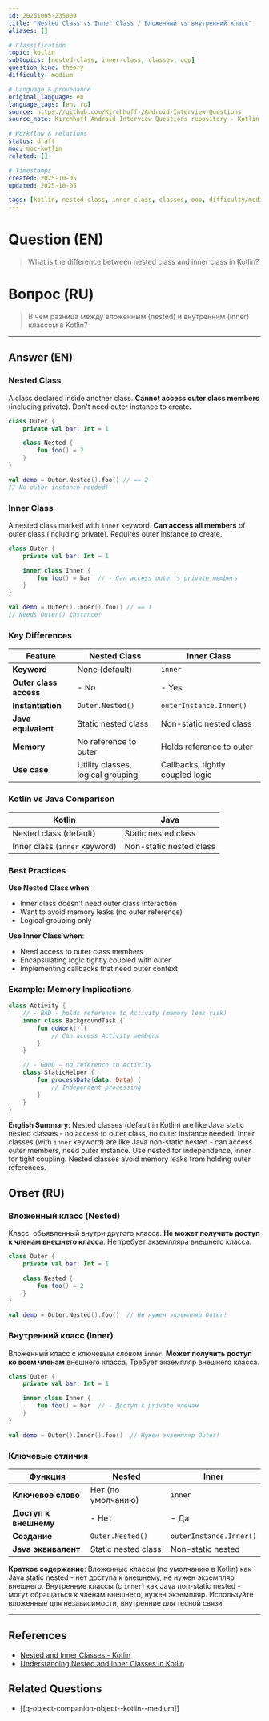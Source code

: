 ```yaml
---
id: 20251005-235009
title: "Nested Class vs Inner Class / Вложенный vs внутренний класс"
aliases: []

# Classification
topic: kotlin
subtopics: [nested-class, inner-class, classes, oop]
question_kind: theory
difficulty: medium

# Language & provenance
original_language: en
language_tags: [en, ru]
source: https://github.com/Kirchhoff-/Android-Interview-Questions
source_note: Kirchhoff Android Interview Questions repository - Kotlin Batch 2

# Workflow & relations
status: draft
moc: moc-kotlin
related: []

# Timestamps
created: 2025-10-05
updated: 2025-10-05

tags: [kotlin, nested-class, inner-class, classes, oop, difficulty/medium]
---
```

# Question (EN)
> What is the difference between nested class and inner class in Kotlin?
# Вопрос (RU)
> В чем разница между вложенным (nested) и внутренним (inner) классом в Kotlin?

---

## Answer (EN)

### Nested Class

A class declared inside another class. **Cannot access outer class members** (including private). Don't need outer instance to create.

```kotlin
class Outer {
    private val bar: Int = 1

    class Nested {
        fun foo() = 2
    }
}

val demo = Outer.Nested().foo() // == 2
// No outer instance needed!
```

### Inner Class

A nested class marked with `inner` keyword. **Can access all members** of outer class (including private). Requires outer instance to create.

```kotlin
class Outer {
    private val bar: Int = 1

    inner class Inner {
        fun foo() = bar  // - Can access outer's private members
    }
}

val demo = Outer().Inner().foo() // == 1
// Needs Outer() instance!
```

### Key Differences

| Feature | Nested Class | Inner Class |
|---------|--------------|-------------|
| **Keyword** | None (default) | `inner` |
| **Outer class access** | - No | - Yes |
| **Instantiation** | `Outer.Nested()` | `outerInstance.Inner()` |
| **Java equivalent** | Static nested class | Non-static nested class |
| **Memory** | No reference to outer | Holds reference to outer |
| **Use case** | Utility classes, logical grouping | Callbacks, tightly coupled logic |

### Kotlin vs Java Comparison

| Kotlin | Java |
|--------|------|
| Nested class (default) | Static nested class |
| Inner class (`inner` keyword) | Non-static nested class |

### Best Practices

**Use Nested Class when**:
- Inner class doesn't need outer class interaction
- Want to avoid memory leaks (no outer reference)
- Logical grouping only

**Use Inner Class when**:
- Need access to outer class members
- Encapsulating logic tightly coupled with outer
- Implementing callbacks that need outer context

### Example: Memory Implications

```kotlin
class Activity {
    // - BAD - holds reference to Activity (memory leak risk)
    inner class BackgroundTask {
        fun doWork() {
            // Can access Activity members
        }
    }

    // - GOOD - no reference to Activity
    class StaticHelper {
        fun processData(data: Data) {
            // Independent processing
        }
    }
}
```

**English Summary**: Nested classes (default in Kotlin) are like Java static nested classes - no access to outer class, no outer instance needed. Inner classes (with `inner` keyword) are like Java non-static nested - can access outer members, need outer instance. Use nested for independence, inner for tight coupling. Nested classes avoid memory leaks from holding outer references.

## Ответ (RU)

### Вложенный класс (Nested)

Класс, объявленный внутри другого класса. **Не может получить доступ к членам внешнего класса**. Не требует экземпляра внешнего класса.

```kotlin
class Outer {
    private val bar: Int = 1

    class Nested {
        fun foo() = 2
    }
}

val demo = Outer.Nested().foo()  // Не нужен экземпляр Outer!
```

### Внутренний класс (Inner)

Вложенный класс с ключевым словом `inner`. **Может получить доступ ко всем членам** внешнего класса. Требует экземпляр внешнего класса.

```kotlin
class Outer {
    private val bar: Int = 1

    inner class Inner {
        fun foo() = bar  // - Доступ к private членам
    }
}

val demo = Outer().Inner().foo()  // Нужен экземпляр Outer!
```

### Ключевые отличия

| Функция | Nested | Inner |
|---------|--------|-------|
| **Ключевое слово** | Нет (по умолчанию) | `inner` |
| **Доступ к внешнему** | - Нет | - Да |
| **Создание** | `Outer.Nested()` | `outerInstance.Inner()` |
| **Java эквивалент** | Static nested class | Non-static nested |

**Краткое содержание**: Вложенные классы (по умолчанию в Kotlin) как Java static nested - нет доступа к внешнему, не нужен экземпляр внешнего. Внутренние классы (с `inner`) как Java non-static nested - могут обращаться к членам внешнего, нужен экземпляр. Используйте вложенные для независимости, внутренние для тесной связи.

---

## References
- [Nested and Inner Classes - Kotlin](https://kotlinlang.org/docs/nested-classes.html)
- [Understanding Nested and Inner Classes in Kotlin](https://medium.com/@sandeepkella23/understanding-nested-and-inner-classes-in-kotlin-ae1c4d699053)

## Related Questions
- [[q-object-companion-object--kotlin--medium]]
